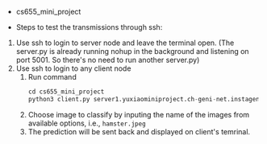 - cs655_mini_project

- Steps to test the transmissions through ssh:

1. Use ssh to login to server node and leave the terminal open. 
   (The server.py is already running nohup in the background and listening on port 5001. So there's no need to run another server.py)
2. Use ssh to login to any client node
   1. Run command
      ```python
      cd cs655_mini_project
      python3 client.py server1.yuxiaominiproject.ch-geni-net.instageni.sox.net 5001
      ```
   2. Choose image to classify by inputing the name of the images from available options, i.e., ```hamster.jpeg```
   3. The prediction will be sent back and displayed on client's temrinal. 
